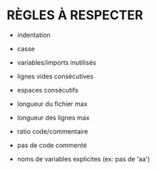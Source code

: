 # RÈGLES À RESPECTER

* indentation

* casse

* variables/imports inutilisés

* lignes vides consécutives

* espaces consécutifs
                        
* longueur du fichier max

* longueur des lignes max

* ratio code/commentaire

* pas de code commenté

* noms de variables explicites (ex: pas de 'aa')
